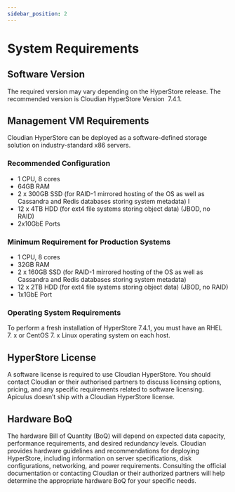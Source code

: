 ```yaml
---
sidebar_position: 2
---
```

# System Requirements

## Software Version

The required version may vary depending on the HyperStore release. The recommended version is Cloudian HyperStore Version  7.4.1.

## Management VM Requirements

Cloudian HyperStore can be deployed as a software-defined storage solution on industry-standard x86 servers.

### Recommended Configuration

- 1 CPU, 8 cores 
- 64GB RAM
- 2 x 300GB SSD (for RAID-1 mirrored hosting of the OS as well as Cassandra and Redis databases storing system metadata) l 
- 12 x 4TB HDD (for ext4 file systems storing object data) (JBOD, no RAID)
- 2x10GbE Ports

### Minimum Requirement for Production Systems 

- 1 CPU, 8 cores 
- 32GB RAM 
- 2 x 160GB SSD (for RAID-1 mirrored hosting of the OS as well as Cassandra and Redis databases storing system metadata) 
- 12 x 2TB HDD (for ext4 file systems storing object data) (JBOD, no RAID)
- 1x1GbE Port

### Operating System Requirements

To perform a fresh installation of HyperStore 7.4.1, you must have an RHEL 7. x or CentOS 7. x Linux operating system on each host.

## HyperStore License

A software license is required to use Cloudian HyperStore. You should contact Cloudian or their authorised partners to discuss licensing options, pricing, and any specific requirements related to software licensing. Apiculus doesn’t ship with a Cloudian HyperStore license.

## Hardware BoQ

The hardware Bill of Quantity (BoQ) will depend on expected data capacity, performance requirements, and desired redundancy levels. Cloudian provides hardware guidelines and recommendations for deploying HyperStore, including information on server specifications, disk configurations, networking, and power requirements. Consulting the official documentation or contacting Cloudian or their authorized partners will help determine the appropriate hardware BoQ for your specific needs.